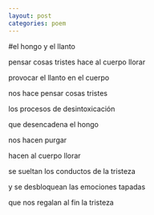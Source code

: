```yaml
---
layout: post
categories: poem
---
```


#el hongo y el llanto

pensar cosas tristes hace al cuerpo llorar

provocar el llanto en el cuerpo

nos hace pensar cosas tristes


los procesos de desintoxicación

que desencadena el hongo

nos hacen purgar

hacen al cuerpo llorar

se sueltan los conductos de la tristeza

y se desbloquean las emociones tapadas

que nos regalan al fin
la tristeza
